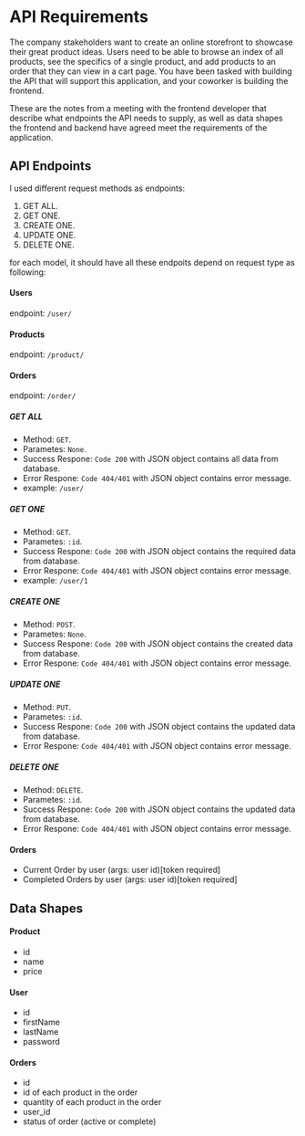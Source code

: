 # API Requirements
The company stakeholders want to create an online storefront to showcase their great product ideas. Users need to be able to browse an index of all products, see the specifics of a single product, and add products to an order that they can view in a cart page. You have been tasked with building the API that will support this application, and your coworker is building the frontend.

These are the notes from a meeting with the frontend developer that describe what endpoints the API needs to supply, as well as data shapes the frontend and backend have agreed meet the requirements of the application. 

## API Endpoints
I used different request methods as endpoints:
1. GET ALL.
2. GET ONE.
3. CREATE ONE.
4. UPDATE ONE.
5. DELETE ONE.

for each model, it should have all these endpoits depend on request type as following:


#### Users
endpoint: `/user/`

#### Products
endpoint: `/product/`

#### Orders
endpoint: `/order/`

##### GET ALL
- Method: `GET`.
- Parametes: `None`.
- Success Respone: `Code 200` with JSON object contains all data from database.
- Error Respone: `Code 404/401` with JSON object contains error message.
- example: `/user/`

##### GET ONE
- Method: `GET`.
- Parametes: `:id`.
- Success Respone: `Code 200` with JSON object contains the required data from database.
- Error Respone: `Code 404/401` with JSON object contains error message.
- example: `/user/1`

##### CREATE ONE
- Method: `POST`.
- Parametes: `None`.
- Success Respone: `Code 200` with JSON object contains the created data from database.
- Error Respone: `Code 404/401` with JSON object contains error message.

##### UPDATE ONE
- Method: `PUT`.
- Parametes: `:id`.
- Success Respone: `Code 200` with JSON object contains the updated data from database.
- Error Respone: `Code 404/401` with JSON object contains error message.

##### DELETE ONE
- Method: `DELETE`.
- Parametes: `:id`.
- Success Respone: `Code 200` with JSON object contains the updated data from database.
- Error Respone: `Code 404/401` with JSON object contains error message.

#### Orders
- Current Order by user (args: user id)[token required]
- Completed Orders by user (args: user id)[token required]

## Data Shapes
#### Product
-  id
- name
- price

#### User
- id
- firstName
- lastName
- password

#### Orders
- id
- id of each product in the order
- quantity of each product in the order
- user_id
- status of order (active or complete)

